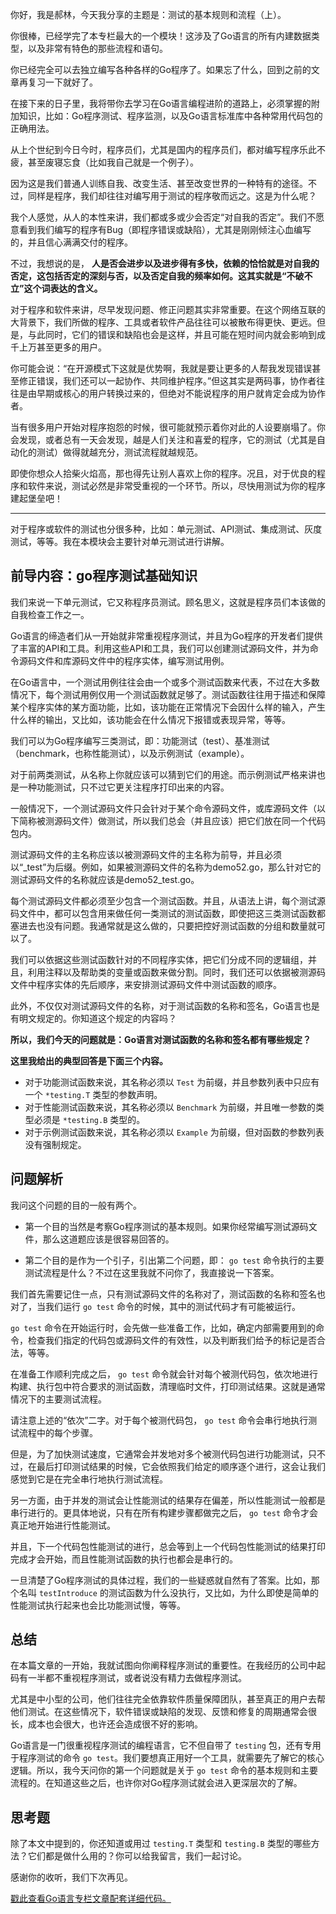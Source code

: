 你好，我是郝林，今天我分享的主题是：测试的基本规则和流程（上）。

你很棒，已经学完了本专栏最大的一个模块！这涉及了Go语言的所有内建数据类型，以及非常有特色的那些流程和语句。

你已经完全可以去独立编写各种各样的Go程序了。如果忘了什么，回到之前的文章再复习一下就好了。

在接下来的日子里，我将带你去学习在Go语言编程进阶的道路上，必须掌握的附加知识，比如：Go程序测试、程序监测，以及Go语言标准库中各种常用代码包的正确用法。

从上个世纪到今日今时，程序员们，尤其是国内的程序员们，都对编写程序乐此不疲，甚至废寝忘食（比如我自己就是一个例子）。

因为这是我们普通人训练自我、改变生活、甚至改变世界的一种特有的途径。不过，同样是程序，我们却往往对编写用于测试的程序敬而远之。这是为什么呢？

我个人感觉，从人的本性来讲，我们都或多或少会否定“对自我的否定”。我们不愿意看到我们编写的程序有Bug（即程序错误或缺陷），尤其是刚刚倾注心血编写的，并且信心满满交付的程序。

不过，我想说的是， **人是否会进步以及进步得有多快，依赖的恰恰就是对自我的否定，这包括否定的深刻与否，以及否定自我的频率如何。这其实就是“不破不立”这个词表达的含义。**

对于程序和软件来讲，尽早发现问题、修正问题其实非常重要。在这个网络互联的大背景下，我们所做的程序、工具或者软件产品往往可以被散布得更快、更远。但是，与此同时，它们的错误和缺陷也会是这样，并且可能在短时间内就会影响到成千上万甚至更多的用户。

你可能会说：“在开源模式下这就是优势啊，我就是要让更多的人帮我发现错误甚至修正错误，我们还可以一起协作、共同维护程序。”但这其实是两码事，协作者往往是由早期或核心的用户转换过来的，但绝对不能说程序的用户就肯定会成为协作者。

当有很多用户开始对程序抱怨的时候，很可能就预示着你对此的人设要崩塌了。你会发现，或者总有一天会发现，越是人们关注和喜爱的程序，它的测试（尤其是自动化的测试）做得就越充分，测试流程就越规范。

即使你想众人拾柴火焰高，那也得先让别人喜欢上你的程序。况且，对于优良的程序和软件来说，测试必然是非常受重视的一个环节。所以，尽快用测试为你的程序建起堡垒吧！

* * *

对于程序或软件的测试也分很多种，比如：单元测试、API测试、集成测试、灰度测试，等等。我在本模块会主要针对单元测试进行讲解。

## 前导内容：go程序测试基础知识

我们来说一下单元测试，它又称程序员测试。顾名思义，这就是程序员们本该做的自我检查工作之一。

Go语言的缔造者们从一开始就非常重视程序测试，并且为Go程序的开发者们提供了丰富的API和工具。利用这些API和工具，我们可以创建测试源码文件，并为命令源码文件和库源码文件中的程序实体，编写测试用例。

在Go语言中，一个测试用例往往会由一个或多个测试函数来代表，不过在大多数情况下，每个测试用例仅用一个测试函数就足够了。测试函数往往用于描述和保障某个程序实体的某方面功能，比如，该功能在正常情况下会因什么样的输入，产生什么样的输出，又比如，该功能会在什么情况下报错或表现异常，等等。

我们可以为Go程序编写三类测试，即：功能测试（test）、基准测试（benchmark，也称性能测试），以及示例测试（example）。

对于前两类测试，从名称上你就应该可以猜到它们的用途。而示例测试严格来讲也是一种功能测试，只不过它更关注程序打印出来的内容。

一般情况下，一个测试源码文件只会针对于某个命令源码文件，或库源码文件（以下简称被测源码文件）做测试，所以我们总会（并且应该）把它们放在同一个代码包内。

测试源码文件的主名称应该以被测源码文件的主名称为前导，并且必须以“\_test”为后缀。例如，如果被测源码文件的名称为demo52.go，那么针对它的测试源码文件的名称就应该是demo52\_test.go。

每个测试源码文件都必须至少包含一个测试函数。并且，从语法上讲，每个测试源码文件中，都可以包含用来做任何一类测试的测试函数，即使把这三类测试函数都塞进去也没有问题。我通常就是这么做的，只要把控好测试函数的分组和数量就可以了。

我们可以依据这些测试函数针对的不同程序实体，把它们分成不同的逻辑组，并且，利用注释以及帮助类的变量或函数来做分割。同时，我们还可以依据被测源码文件中程序实体的先后顺序，来安排测试源码文件中测试函数的顺序。

此外，不仅仅对测试源码文件的名称，对于测试函数的名称和签名，Go语言也是有明文规定的。你知道这个规定的内容吗？

**所以，我们今天的问题就是：Go语言对测试函数的名称和签名都有哪些规定？**

**这里我给出的典型回答是下面三个内容。**

- 对于功能测试函数来说，其名称必须以 `Test` 为前缀，并且参数列表中只应有一个 `*testing.T` 类型的参数声明。
- 对于性能测试函数来说，其名称必须以 `Benchmark` 为前缀，并且唯一参数的类型必须是 `*testing.B` 类型的。
- 对于示例测试函数来说，其名称必须以 `Example` 为前缀，但对函数的参数列表没有强制规定。

## 问题解析

我问这个问题的目的一般有两个。

- 第一个目的当然是考察Go程序测试的基本规则。如果你经常编写测试源码文件，那么这道题应该是很容易回答的。

- 第二个目的是作为一个引子，引出第二个问题，即： `go test` 命令执行的主要测试流程是什么？不过在这里我就不问你了，我直接说一下答案。


我们首先需要记住一点，只有测试源码文件的名称对了，测试函数的名称和签名也对了，当我们运行 `go test` 命令的时候，其中的测试代码才有可能被运行。

`go test` 命令在开始运行时，会先做一些准备工作，比如，确定内部需要用到的命令，检查我们指定的代码包或源码文件的有效性，以及判断我们给予的标记是否合法，等等。

在准备工作顺利完成之后， `go test` 命令就会针对每个被测代码包，依次地进行构建、执行包中符合要求的测试函数，清理临时文件，打印测试结果。这就是通常情况下的主要测试流程。

请注意上述的“依次”二字。对于每个被测代码包， `go test` 命令会串行地执行测试流程中的每个步骤。

但是，为了加快测试速度，它通常会并发地对多个被测代码包进行功能测试，只不过，在最后打印测试结果的时候，它会依照我们给定的顺序逐个进行，这会让我们感觉到它是在完全串行地执行测试流程。

另一方面，由于并发的测试会让性能测试的结果存在偏差，所以性能测试一般都是串行进行的。更具体地说，只有在所有构建步骤都做完之后， `go test` 命令才会真正地开始进行性能测试。

并且，下一个代码包性能测试的进行，总会等到上一个代码包性能测试的结果打印完成才会开始，而且性能测试函数的执行也都会是串行的。

一旦清楚了Go程序测试的具体过程，我们的一些疑惑就自然有了答案。比如，那个名叫 `testIntroduce` 的测试函数为什么没执行，又比如，为什么即使是简单的性能测试执行起来也会比功能测试慢，等等。

## 总结

在本篇文章的一开始，我就试图向你阐释程序测试的重要性。在我经历的公司中起码有一半都不重视程序测试，或者说没有精力去做程序测试。

尤其是中小型的公司，他们往往完全依靠软件质量保障团队，甚至真正的用户去帮他们测试。在这些情况下，软件错误或缺陷的发现、反馈和修复的周期通常会很长，成本也会很大，也许还会造成很不好的影响。

Go语言是一门很重视程序测试的编程语言，它不但自带了 `testing` 包，还有专用于程序测试的命令 `go test`。我们要想真正用好一个工具，就需要先了解它的核心逻辑。所以，我今天问你的第一个问题就是关于 `go test` 命令的基本规则和主要流程的。在知道这些之后，也许你对Go程序测试就会进入更深层次的了解。

## 思考题

除了本文中提到的，你还知道或用过 `testing.T` 类型和 `testing.B` 类型的哪些方法？它们都是做什么用的？你可以给我留言，我们一起讨论。

感谢你的收听，我们下次再见。

[戳此查看Go语言专栏文章配套详细代码。](https://github.com/hyper0x/Golang_Puzzlers)